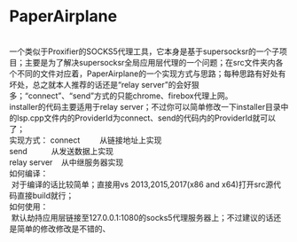 # PaperAirplane
<br />
  一个类似于Proxifier的SOCKS5代理工具，它本身是基于supersocksr的一个子项目；主要是为了解决supersocksr全局应用层代理的一个问题；在src文件夹内各个不同的文件对应着，PaperAirplane的一个实现方式与思路；每种思路有好处有坏处，总之就本人推荐的话还是“relay server”的会好狠多；“connect”、“send”方式的只能chrome、firebox代理上网。
<br />
  installer的代码主要适用于relay server；不过你可以简单修改一下installer目录中的lsp.cpp文件内的ProviderId为connect、send的代码内的ProviderId就可以了；
<br />
实现方式：
connect         从链接地址上实现
<br />
send            从发送数据上实现
<br />
relay server    从中继服务器实现
<br />
如何编译：
<br />
  对于编译的话比较简单；直接用vs 2013,2015,2017(x86 and x64)打开src源代码直接build就行；
<br />
如何使用：
<br />
  默认劫持应用层链接至127.0.0.1:1080的socks5代理服务器上；不过建议的话还是简单的修改修改是不错的、
  
